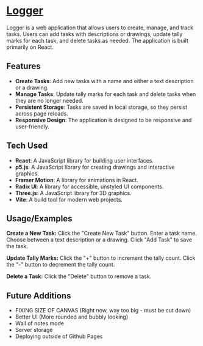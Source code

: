 
# [Logger](https://nmohith22.github.io/Logger/)

Logger is a web application that allows users to create, manage, and track tasks. Users can add tasks with descriptions or drawings, update tally marks for each task, and delete tasks as needed. The application is built primarily on React.


## Features

- **Create Tasks**: Add new tasks with a name and either a text description or a drawing.
- **Manage Tasks**: Update tally marks for each task and delete tasks when they are no longer needed.
- **Persistent Storage**: Tasks are saved in local storage, so they persist across page reloads.
- **Responsive Design**: The application is designed to be responsive and user-friendly.



## Tech Used

- **React**: A JavaScript library for building user interfaces.
- **p5.js**: A JavaScript library for creating drawings and interactive graphics.
- **Framer Motion**: A library for animations in React.
- **Radix UI**: A library for accessible, unstyled UI components.
- **Three.js**: A JavaScript library for 3D graphics.
- **Vite**: A build tool for modern web projects.


## Usage/Examples

**Create a New Task:**
Click the "Create New Task" button.
Enter a task name.
Choose between a text description or a drawing.
Click "Add Task" to save the task.

**Update Tally Marks:**
Click the "+" button to increment the tally count.
Click the "-" button to decrement the tally count.

**Delete a Task:**
Click the "Delete" button to remove a task.


## Future Additions
- FIXING SIZE OF CANVAS (Right now, way too big - must be cut down)
- Better UI (More rounded and bubbly looking)
- Wall of notes mode 
- Server storage
- Deploying outside of Github Pages